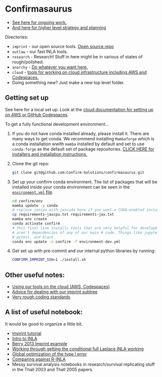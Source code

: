 # Confirmasaurus

- [See here for ongoing work.](https://github.com/orgs/Confirm-Solutions/projects/1/views/1)
- [And here for higher level strategy and planning](https://docs.google.com/document/d/1XhVMvYwWAb-27SIsYVME5pClfd-cnSDZxQh-3xJrrJ8/edit)

Directories:

- `imprint` - our open source tools. [Open source repo](https://github.com/Confirm-Solutions/imprint)
- `outlaw` - our fast INLA tools.
- `research` - Research! Stuff in here might be in various of states of rough/polished.
- `anarchy` - [Do whatever you want here.](anarchy/README.md)
- `cloud` - [tools for working on cloud infrastructure including AWS and Codespaces.](cloud/README.md)
- Doing something new? Just make a new top level folder.

## Getting set up

See here for a local set up. Look at the [cloud documentation for setting up on AWS or GitHub Codespaces](cloud/README.md).

To get a fully functional development environment...

1. If you do not have conda installed already, please install it. There are
   many ways to get conda. We recommend installing `Mambaforge` which is a
   conda installation wwith `mamba` installed by default and set to use
   `conda-forge` as the default set of package repositories. [CLICK HERE for
   installers and installation
   instructions.](https://github.com/conda-forge/miniforge#mambaforge)
2. Clone the git repo:

   ```bash
   git clone git@github.com:Confirm-Solutions/confirmasaurus.git
   ```

3. Set up your confirm conda environment. The list of
   packages that will be installed inside your conda environment can be seen in
   the [`environment.yml` file](env/environment.yml).

   ```bash
   cd confirm/env
   mamba update -y conda
   # replace jaxcpu with jaxcuda here if you want a CUDA-enabled install.
   cp requirements-jaxcpu.txt requirements-jax.txt
   mamba env create
   conda activate confirm
   # This final line installs tools that are very helpful for development but
   # aren't dependencies of any of our main # code. Things like jupyter,
   # pytest, and black.
   conda env update -n confirm -f environment-dev.yml
   ```

4. Get set up with pre-commit and our internal python libraries by running:

   ```bash
   CONFIRM_IMPRINT_SSH=1 ./install.sh
   ```

## Other useful notes:

- [Using our tools on the cloud (AWS, Codespaces)](./cloud/README.md)
- [Advice for dealing with our imprint subtree](./docs/git_subtree.md)
- [Very rough coding standards](./docs/standards.md)

## A list of useful notebook:

It would be good to organize a little bit.

- [Imprint tutorial](./imprint/research/berry/tutorial.ipynb)
- [Intro to INLA](./research/berry/intro_to_inla.ipynb)
- [Berry 2013 Imprint example](./research/berry/berry_imprint.ipynb)
- [Working through getting the conditional full Laplace INLA working](./anarchy/conditional_inla.ipynb)
- [Global optimization of the type I error](./anarchy/opt/opt.ipynb)
- [Comparing against R-INLA](./research/outlaw_vs_rinla/outlaw.ipynb)
- Messy survival analysis notebooks in research/survival replicating stuff in the Thall 2003 and Thall 2005 papers.
